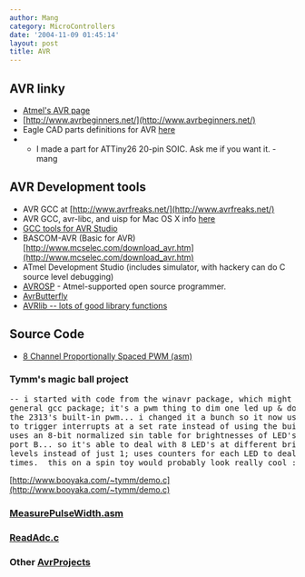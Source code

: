 ```yaml
---
author: Mang
category: MicroControllers
date: '2004-11-09 01:45:14'
layout: post
title: AVR
---
```


## AVR linky

* [Atmel's AVR page](http://www.atmel.com/products/avr/)
* [http://www.avrbeginners.net/](http://www.avrbeginners.net/)
* Eagle CAD parts definitions for AVR [here](http://www.cse.unsw.edu.au/~pcb/manufacturing/eagle/eagle.html)
* * I made a part for ATTiny26 20-pin SOIC.  Ask me if you want it. - mang

## AVR Development tools

* AVR GCC at [http://www.avrfreaks.net/](http://www.avrfreaks.net/)
* AVR GCC, avr-libc, and uisp for Mac OS X info [here](http://www.mit.edu/people/mseeman/projects/macmicro.html)
* [GCC tools for AVR Studio](http://www.avrfreaks.net/Tools/showtools.php?ToolID=560)
* BASCOM-AVR (Basic for AVR) [http://www.mcselec.com/download_avr.htm](http://www.mcselec.com/download_avr.htm)
* ATmel Development Studio (includes simulator, with hackery can do C source level debugging)
* [AVROSP](http://atmel.com/dyn/general/tech_doc.asp?doc_id=9852) - Atmel-supported open source programmer.
* [AvrButterfly](AvrButterfly.html)
* [AVRlib -- lots of good library functions](http://hubbard.engr.scu.edu/embedded/avr/avrlib/docs/html/index.html)

## Source Code

  * [8 Channel Proportionally Spaced PWM (asm)](http://users.cableaz.com/~cappels/dproj/8ch%20pwm/8chasm.htm)

### Tymm's magic ball project
<pre>
-- i started with code from the winavr package, which might be in the
general gcc package; it's a pwm thing to dim one led up & down.  it uses
the 2313's built-in pwm... i changed it a bunch so it now uses the counter
to trigger interrupts at a set rate instead of using the built-in pwm and
uses an 8-bit normalized sin table for brightnesses of LED's hooked to
port B... so it's able to deal with 8 LED's at different brightness
levels instead of just 1; uses counters for each LED to deal with cycle
times.  this on a spin toy would probably look really cool :)
</pre>
[http://www.booyaka.com/~tymm/demo.c](http://www.booyaka.com/~tymm/demo.c)

### [MeasurePulseWidth.asm](MeasurePulseWidth.html)

### [ReadAdc.c](ReadAdc.html)

### Other [AvrProjects](/AvrProjects.html)
